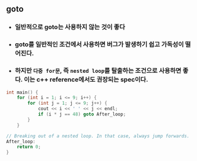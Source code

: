 ## goto

- ### 일반적으로 goto는 사용하지 않는 것이 좋다
- ### goto를 일반적인 조건에서 사용하면 버그가 발생하기 쉽고 가독성이 떨어진다.
- ### 하지만 `다중 for문`, 즉 `nested loop`를 탈출하는 조건으로 사용하면 좋다. 이는 c++ reference에서도 권장되는 spec이다.

```cpp
int main() {
	for (int i = 1; i <= 9; i++) {
		for (int j = 1; j <= 9; j++) {
			cout << i << ' ' << j << endl;
			if (i * j == 48) goto After_loop;
		}
	}

// Breaking out of a nested loop. In that case, always jump forwards.
After_loop:
	return 0;
}

```
